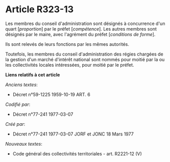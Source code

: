 # Article R323-13

Les membres du conseil d'administration sont désignés à concurrence d'un quart [*proportion*] par le préfet [*compétence*].
Les autres membres sont désignés par le maire, avec l'agrément du préfet [*conditions de forme*].

Ils sont relevés de leurs fonctions par les mêmes autorités.

Toutefois, les membres du conseil d'administration des régies chargées de la gestion d'un marché d'intérêt national sont
nommés pour moitié par la ou les collectivités locales intéressées, pour moitié par le préfet.

**Liens relatifs à cet article**

_Anciens textes_:

  - Décret n°59-1225 1959-10-19 ART. 6

_Codifié par_:

  - Décret n°77-241 1977-03-07

_Créé par_:

  - Décret n°77-241 1977-03-07 JORF et JONC 18 Mars 1977

_Nouveaux textes_:

  - Code général des collectivités territoriales - art. R2221-12 (V)
